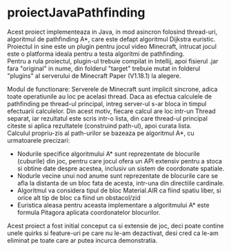# proiectJavaPathfinding
Acest proiect implementeaza in Java, in mod asincron folosind thread-uri, algoritmul de pathfinding A*, care este defapt algoritmul Dijkstra euristic.  
Proiectul in sine este un plugin pentru jocul video Minecraft, intrucat jocul este o platforma ideala pentru a testa algoritmi de pathfinding.  
Pentru a rula proiectul, plugin-ul trebuie compilat in Intellij, apoi fisierul .jar fara "original" in nume, din folderul "target" trebuie mutat in folderul "plugins" al serverului de Minecraft Paper (V1.18.1) la alegere.  

Modul de functionare: 
Serverele de Minecraft sunt implicit sincrone, adica toate operatiunile au loc pe acelasi thread. Daca as efectua calculele de pathfinding pe thread-ul principal, intreg server-ul s-ar bloca in timpul efectuarii calculelor. Din acest motiv, fiecare calcul are loc intr-un Thread separat, iar rezultatul este scris intr-o lista, din care thread-ul principal citeste si aplica rezultatele (construind path-ul), apoi curata lista.  
Calculul propriu-zis al path-urilor se bazeaza pe algoritmul A*, cu urmatoarele precizari:  

- Nodurile specifice algoritmului A* sunt reprezentate de blocurile (cuburile) din joc, pentru care jocul ofera un API extensiv pentru a stoca si obtine date despre acestea, inclusiv un sistem de coordonate spatiale.
- Nodurle vecine unui nod anume sunt reprezentate de blocurile care se afla la distanta de un bloc fata de acesta, intr-una din directiile cardinale. 
- Algoritmul va considera tipul de bloc Material.AIR ca fiind spatiu liber, si orice alt tip de bloc ca fiind un obstacol/zid
- Euristica aleasa pentru aceasta implementare a algoritmului A* este formula Pitagora aplicata coordonatelor blocurilor.

Acest proiect a fost initial conceput ca si extensie de joc, deci poate contine unele quirks si feature-uri pe care nu le-am dezactivat, desi cred ca le-am eliminat pe toate care ar putea incurca demonstratia.
